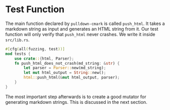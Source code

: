 # Test Function

The main function declared by `pulldown-cmark` is called `push_html`. It takes a markdown string as input
and generates an HTML string from it. Our test function will only verify that `push_html` never crashes.
We write it inside `src/lib.rs`.

```rust ignore
#[cfg(all(fuzzing, test))]
mod tests {
    use crate::{html, Parser};
    fn push_html_does_not_crash(md_string: &str) {
        let parser = Parser::new(md_string);
        let mut html_output = String::new();
        html::push_html(&mut html_output, parser);
    }
}
```

The most important step afterwards is to create a good mutator for generating
markdown strings. This is discussed in the next section.
